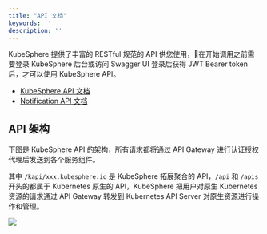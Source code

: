 ```yaml
---
title: "API 文档"
keywords: ''
description: ''
---
```


KubeSphere 提供了丰富的 RESTful 规范的 API 供您使用，在开始调用之前需要登录 KubeSphere 后台或访问 Swagger UI 登录后获得 JWT Bearer token 后，才可以使用 KubeSphere API。

- <a href="//docs.kubesphere.io/advanced-v2.0/api/kubesphere" target="_blank">KubeSphere API 文档</a>
- <a href="//docs.kubesphere.io/advanced-v2.0/api/notification" target="_blank">Notification API 文档</a>

## API 架构

下图是 KubeSphere API 的架构，所有请求都将通过 API Gateway 进行认证授权代理后发送到各个服务组件。

其中 `/kapi/xxx.kubesphere.io` 是 KubeSphere 拓展聚合的 API，`/api` 和 `/apis` 开头的都属于 Kubernetes 原生的 API，KubeSphere 把用户对原生 Kubernetes 资源的请求通过 API Gateway 转发到 Kubernetes API Server 对原生资源进行操作和管理。

![](https://pek3b.qingstor.com/kubesphere-docs/png/20190627223641.png)
